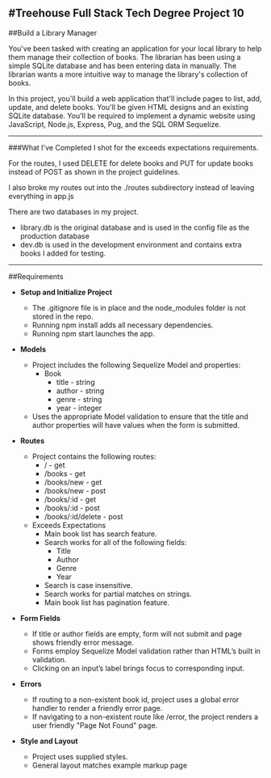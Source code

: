 #Treehouse Full Stack Tech Degree Project 10
---
##Build a Library Manager

You've been tasked with creating an application for your local library to help them manage their collection of books. The librarian has been using a simple SQLite database and has been entering data in manually. The librarian wants a more intuitive way to manage the library's collection of books.

In this project, you'll build a web application that'll include pages to list, add, update, and delete books. You'll be given HTML designs and an existing SQLite database. You'll be required to implement a dynamic website using JavaScript, Node.js, Express, Pug, and the SQL ORM Sequelize.

------
###What I've Completed
I shot for the exceeds expectations requirements.

For the routes, I used DELETE for delete books and PUT for update books instead of POST as shown in the project guidelines.

I also broke my routes out into the ./routes subdirectory instead of leaving everything in app.js

There are two databases in my project.  
  * library.db is the original database and is used in the config file as the production database
  * dev.db is used in the development environment and contains extra books I added for testing. 

----
##Requirements

* **Setup and Initialize Project**
  * The .gitignore file is in place and the node_modules folder is not stored in the repo.
  * Running npm install adds all necessary dependencies.
  * Running npm start launches the app.

* **Models**
  * Project includes the following Sequelize Model and properties:
    - Book
      * title - string
      * author - string
      * genre - string
      * year - integer
  * Uses the appropriate Model validation to ensure that the title and author properties will have values when the form is submitted.

* **Routes**
  * Project contains the following routes:
    * / - get
    * /books - get
    * /books/new - get
    * /books/new - post
    * /books/:id - get
    * /books/:id - post
    * /books/:id/delete - post
  * Exceeds Expectations 
    * Main book list has search feature.
    * Search works for all of the following fields:
      * Title
      * Author
      * Genre
      * Year
    * Search is case insensitive.
    * Search works for partial matches on strings.
    * Main book list has pagination feature.

* **Form Fields**
  * If title or author fields are empty, form will not submit and page shows friendly error message.
  * Forms employ Sequelize Model validation rather than HTML’s built in validation.
  * Clicking on an input’s label brings focus to corresponding input.

* **Errors**
  * If routing to a non-existent book id, project uses a global error handler to render a friendly error page.
  * If navigating to a non-existent route like /error, the project renders a user friendly "Page Not Found" page.

* **Style and Layout**
  * Project uses supplied styles.
  * General layout matches example markup page